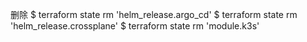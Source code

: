 删除
$ terraform state rm 'helm_release.argo_cd'
$ terraform state rm 'helm_release.crossplane'
$ terraform state rm 'module.k3s'

